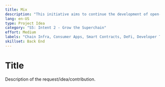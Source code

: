 ```yaml
---
title: Mix 
description: "This initiative aims to continue the development of open-source infrastructure for the Optimism Collective towards strategically enabling the governance-related incentives to achieve objectives of: increasing OP votable supply, increasing active OP delegations, and rewarding beneficial delegate behavior (including participation and involvement)."
lang: en-US
type: Project Idea
category: "S5: Intent 2 - Grow the Superchain"
effort: Medium 
labels: "Chain Infra, Consumer Apps, Smart Contracts, DeFi, Developer Tooling"
skillset: Back End
---
```


# Title

Description of the request/idea/contribution. 